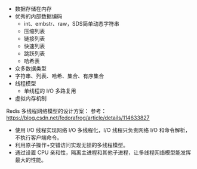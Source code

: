 - 数据存储在内存
- 优秀的内部数据编码
  - int、embstr、raw，SDS简单动态字符串
  - 压缩列表
  - 链接列表
  - 快速列表
  - 跳跃列表
  - 哈希表
- 众多数据类型
- 字符串、列表、哈希、集合、有序集合
- 线程模型
  - 单线程的 I/O 多路复用
- 虚拟内存机制

Redis 多线程网络模型的设计方案：
参考：https://blog.csdn.net/fedorafrog/article/details/114633827
- 使用 I/O 线程实现网络 I/O 多线程化，I/O 线程只负责网络 I/O 和命令解析，不执行客户端命令。
- 利用原子操作+交错访问实现无锁的多线程模型。
- 通过设置 CPU 亲和性，隔离主进程和其他子进程，让多线程网络模型能发挥最大的性能。
